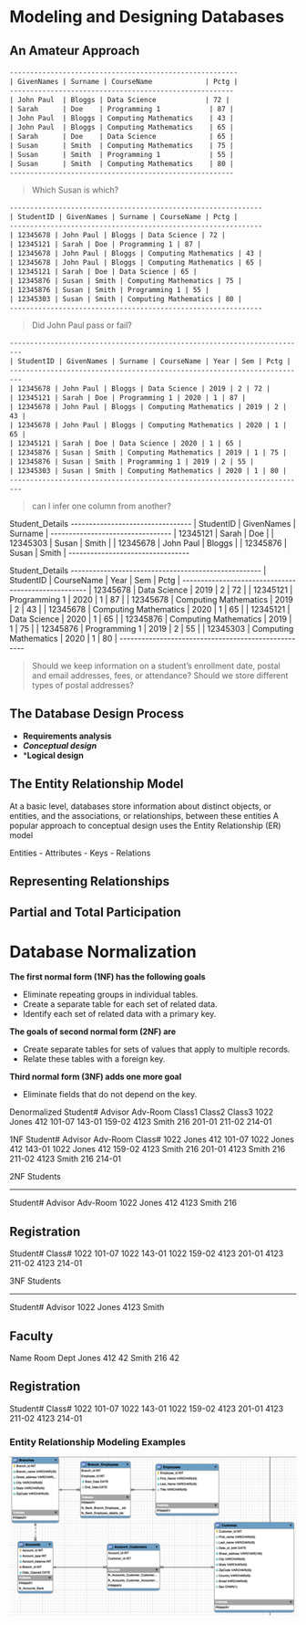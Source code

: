 # Modeling and Designing Databases

## An Amateur Approach

    --------------------------------------------------------
    | GivenNames | Surname | CourseName             | Pctg |
    -------------------------------------------------------
    | John Paul  | Bloggs | Data Science            | 72 |
    | Sarah      | Doe    | Programming 1            | 87 |
    | John Paul  | Bloggs | Computing Mathematics    | 43 |
    | John Paul  | Bloggs | Computing Mathematics    | 65 |
    | Sarah      | Doe    | Data Science             | 65 |
    | Susan      | Smith  | Computing Mathematics    | 75 |
    | Susan      | Smith  | Programming 1            | 55 |
    | Susan      | Smith  | Computing Mathematics    | 80 |
    -------------------------------------------------------

> Which Susan is which?

    --------------------------------------------------------------
    | StudentID | GivenNames | Surname | CourseName | Pctg |
    --------------------------------------------------------------
    | 12345678 | John Paul | Bloggs | Data Science | 72 |
    | 12345121 | Sarah | Doe | Programming 1 | 87 |
    | 12345678 | John Paul | Bloggs | Computing Mathematics | 43 |
    | 12345678 | John Paul | Bloggs | Computing Mathematics | 65 |
    | 12345121 | Sarah | Doe | Data Science | 65 |
    | 12345876 | Susan | Smith | Computing Mathematics | 75 |
    | 12345876 | Susan | Smith | Programming 1 | 55 |
    | 12345303 | Susan | Smith | Computing Mathematics | 80 |
    --------------------------------------------------------------

> Did John Paul pass or fail?

    -------------------------------------------------------------------------
    | StudentID | GivenNames | Surname | CourseName | Year | Sem | Pctg |
    -------------------------------------------------------------------------
    | 12345678 | John Paul | Bloggs | Data Science | 2019 | 2 | 72 |
    | 12345121 | Sarah | Doe | Programming 1 | 2020 | 1 | 87 |
    | 12345678 | John Paul | Bloggs | Computing Mathematics | 2019 | 2 | 43 |
    | 12345678 | John Paul | Bloggs | Computing Mathematics | 2020 | 1 | 65 |
    | 12345121 | Sarah | Doe | Data Science | 2020 | 1 | 65 |
    | 12345876 | Susan | Smith | Computing Mathematics | 2019 | 1 | 75 |
    | 12345876 | Susan | Smith | Programming 1 | 2019 | 2 | 55 |
    | 12345303 | Susan | Smith | Computing Mathematics | 2020 | 1 | 80 |
    -------------------------------------------------------------------------


> can I infer one column from another?


Student_Details
    ---------------------------------
    | StudentID | GivenNames | Surname |
    ---------------------------------
    | 12345121 | Sarah | Doe |
    | 12345303 | Susan | Smith |
    | 12345678 | John Paul | Bloggs |
    | 12345876 | Susan | Smith |
    ---------------------------------

Student_Details
    ----------------------------------------------------
    | StudentID | CourseName | Year | Sem | Pctg |
    ----------------------------------------------------
    | 12345678 | Data Science | 2019 | 2 | 72 |
    | 12345121 | Programming 1 | 2020 | 1 | 87 |
    | 12345678 | Computing Mathematics | 2019 | 2 | 43 |
    | 12345678 | Computing Mathematics | 2020 | 1 | 65 |
    | 12345121 | Data Science | 2020 | 1 | 65 |
    | 12345876 | Computing Mathematics | 2019 | 1 | 75 |
    | 12345876 | Programming 1 | 2019 | 2 | 55 |
    | 12345303 | Computing Mathematics | 2020 | 1 | 80 |
    ----------------------------------------------------



> Should we keep information on a student’s enrollment date, postal and email addresses, fees, or attendance? Should we store different types of postal addresses?


## The Database Design Process

-   **Requirements analysis**
-   ***Conceptual design***
-   ***Logical design**

## The Entity Relationship Model


At a basic level, databases store information about distinct objects, or entities, and the associations, or relationships, between these entities
A popular approach to conceptual design uses the Entity Relationship (ER) model



Entities - Attributes - Keys - Relations


## Representing Relationships

## Partial and Total Participation

# Database Normalization

**The first normal form (1NF) has the following goals**

-   Eliminate repeating groups in individual tables.
-   Create a separate table for each set of related data.
-   Identify each set of related data with a primary key.

**The goals of second normal form (2NF) are**

-   Create separate tables for sets of values that apply to multiple
    records.
-   Relate these tables with a foreign key.

**Third normal form (3NF) adds one more goal**

-   Eliminate fields that do not depend on the key.


Denormalized
Student# Advisor Adv-Room Class1 Class2 Class3
1022 Jones 412 101-07 143-01 159-02
4123 Smith 216 201-01 211-02 214-01




1NF
Student# Advisor Adv-Room Class#
1022 Jones 412 101-07
1022 Jones 412 143-01
1022 Jones 412 159-02
4123 Smith 216 201-01
4123 Smith 216 211-02
4123 Smith 216 214-01





2NF
Students

---

Student# Advisor Adv-Room
1022 Jones 412
4123 Smith 216

## Registration

Student# Class#
1022 101-07
1022 143-01
1022 159-02
4123 201-01
4123 211-02
4123 214-01



3NF
Students

---

Student# Advisor
1022 Jones
4123 Smith

## Faculty

Name Room Dept
Jones 412 42
Smith 216 42

## Registration

Student# Class#
1022 101-07
1022 143-01
1022 159-02
4123 201-01
4123 211-02
4123 214-01

### Entity Relationship Modeling Examples

![alt text](./images/5.png "The Employees & Customers Schema")
